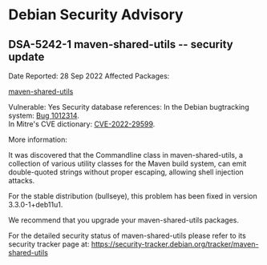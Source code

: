 
Debian Security Advisory
========================


DSA-5242-1 maven-shared-utils -- security update
------------------------------------------------



Date Reported:
28 Sep 2022
Affected Packages:

[maven-shared-utils](https://packages.debian.org/src:maven-shared-utils)

Vulnerable:
Yes
Security database references:
In the Debian bugtracking system: [Bug 1012314](https://bugs.debian.org/cgi-bin/bugreport.cgi?bug=1012314).  
In Mitre's CVE dictionary: [CVE-2022-29599](https://security-tracker.debian.org/tracker/CVE-2022-29599).  

More information:

It was discovered that the Commandline class in maven-shared-utils, a
collection of various utility classes for the Maven build system, can
emit double-quoted strings without proper escaping, allowing shell
injection attacks.


For the stable distribution (bullseye), this problem has been fixed in
version 3.3.0-1+deb11u1.


We recommend that you upgrade your maven-shared-utils packages.


For the detailed security status of maven-shared-utils please refer to
its security tracker page at:
<https://security-tracker.debian.org/tracker/maven-shared-utils>






